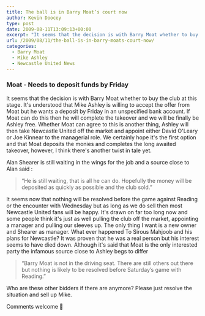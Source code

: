 ```yaml
---
title: The ball is in Barry Moat’s court now
author: Kevin Doocey
type: post
date: 2009-08-11T13:09:13+00:00
excerpt: "It seems that the decision is with Barry Moat whether to buy the club at this stage. It's understood that"
url: /2009/08/11/the-ball-is-in-barry-moats-court-now/
categories:
  - Barry Moat
  - Mike Ashley
  - Newcastle United News
---
```


### Moat - Needs to deposit funds by Friday

It seems that the decision is with Barry Moat whether to buy the club at this stage. It's understood that Mike Ashley is willing to accept the offer from Moat but he wants a deposit by Friday in an unspecified bank account. If Moat can do this then he will complete the takeover and we will be finally be Ashley free. Whether Moat can agree to this is another thing, Ashley will then take Newcastle United off the market and appoint either David O'Leary or Joe Kinnear to the managerial role. We certainly hope it's the first option and that Moat deposits the monies and completes the long awaited takeover, however, I think there's another twist in tale yet.

Alan Shearer is still waiting in the wings for the job and a source close to Alan said :

> “He is still waiting, that is all he can do. Hopefully the money will be deposited as quickly as possible and the club sold.”

It seems now that nothing will be resolved before the game against Reading or the encounter with Wednesday but as long as we do sell then most Newcastle United fans will be happy. It's drawn on far too long now and some people think it's just as well pulling the club off the market, appointing a manager and pulling our sleeves up. The only thing I want is a new owner and Shearer as manager. What ever happened To Sirous Mahjoob and his plans for Newcastle? It was proven that he was a real person but his interest seems to have died down. Although it's said that Moat is the only interested party the infamous source close to Ashley begs to differ

> “Barry Moat is not in the driving seat. There are still others out there but nothing is likely to be resolved before Saturday’s game with Reading.”

Who are these other bidders if there are anymore? Please just resolve the situation and sell up Mike.

Comments welcome 🙂
